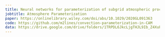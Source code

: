 ```yaml
---
title: Neural networks for parameterization of subgrid atmospheric processes
jobtitle: Atmosphere Parameterization
paper: https://onlinelibrary.wiley.com/doi/abs/10.1029/2020GL091363
code: https://github.com/m2lines/convection-parameterization-in-CAM
data: https://drive.google.com/drive/folders/1TRPDL6JkcLjgTHJL9Ib_Z4XuPyvNVIyY
---
```

